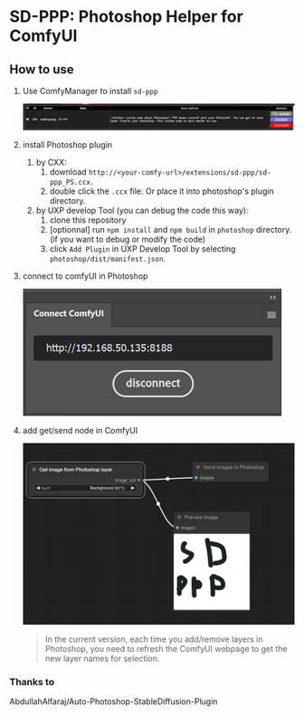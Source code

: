 # SD-PPP: Photoshop Helper for ComfyUI

## How to use
1. Use ComfyManager to install `sd-ppp`

    ![cmanager](doc/image/comfymanager.png)

2. install Photoshop plugin
    1. by CXX:
        1. download `http://<your-comfy-url>/extensions/sd-ppp/sd-ppp_PS.ccx`.
        2. double click the `.ccx` file. Or place it into photoshop's plugin directory.
    2. by UXP develop Tool (you can debug the code this way):
        1. clone this repository
        2. [optionnal] run `npm install` and `npm build` in `photoshop` directory. (if you want to debug or modify the code)
        3. click `Add Plugin` in UXP Develop Tool by selecting `photoshop/dist/manifest.json`.

3. connect to comfyUI in Photoshop

    ![connect](doc/image/connect.png)

4. add get/send node in ComfyUI

    ![in-comfy](doc/image/in-comfy.png)

    > In the current version, each time you add/remove layers in Photoshop, you need to refresh the ComfyUI webpage to get the new layer names for selection.


### Thanks to 
AbdullahAlfaraj/Auto-Photoshop-StableDiffusion-Plugin
